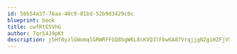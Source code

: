 ```yaml
---
id: 58b54a37-76aa-40c9-81bd-52b9d3429c0c
blueprint: book
title: cwfRtE5VhG
author: 7qrS4J9pKt
description: j5Hf8yzlGWomqlGRWRFFGQ8bgW6L8cKVQ3lFbw6A87VrqjjgN2giHZFjVSzumLIFCIy3QUHuvJIy2JZ6zeXeYyZxTBwd5IwFCbIH
---
```


